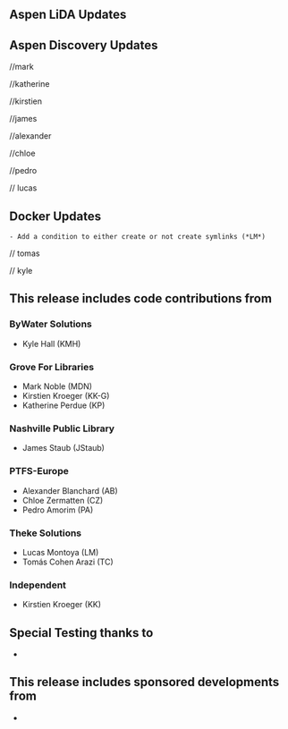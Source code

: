 ## Aspen LiDA Updates

## Aspen Discovery Updates
//mark 

//katherine

//kirstien

//james

//alexander

//chloe

//pedro

// lucas
## Docker Updates
	- Add a condition to either create or not create symlinks (*LM*)

// tomas

// kyle

## This release includes code contributions from
### ByWater Solutions
  - Kyle Hall (KMH)

### Grove For Libraries
  - Mark Noble (MDN)
  - Kirstien Kroeger (KK-G)
  - Katherine Perdue (KP)

### Nashville Public Library
  - James Staub (JStaub)

### PTFS-Europe
  - Alexander Blanchard (AB)
  - Chloe Zermatten (CZ)
  - Pedro Amorim (PA)

### Theke Solutions
  - Lucas Montoya (LM)
  - Tomás Cohen Arazi (TC)

### Independent
  - Kirstien Kroeger (KK)

## Special Testing thanks to
- 

## This release includes sponsored developments from
- 
